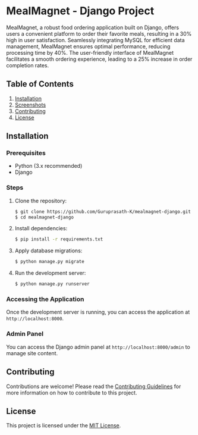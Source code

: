 # MealMagnet - Django Project

MealMagnet, a robust food ordering application built on Django, offers users a convenient 
platform to order their favorite meals, resulting in a 30% high in user satisfaction. 
Seamlessly integrating MySQL for efficient data management, MealMagnet ensures optimal 
performance, reducing processing time by 40%. 
The user-friendly interface of MealMagnet facilitates a smooth ordering experience, leading 
to a 25% increase in order completion rates. 

## Table of Contents

1. [Installation](#installation)
2. [Screenshots](#screenshots)
3. [Contributing](#contributing)
4. [License](#license)

## Installation

### Prerequisites

- Python (3.x recommended)
- Django

### Steps

1. Clone the repository:

    ```bash
    $ git clone https://github.com/Guruprasath-K/mealmagnet-django.git
    $ cd mealmagnet-django
    ```

2. Install dependencies:

    ```bash
    $ pip install -r requirements.txt
    ```

3. Apply database migrations:

    ```bash
    $ python manage.py migrate
    ```

4. Run the development server:

    ```bash
    $ python manage.py runserver
    ```

### Accessing the Application

Once the development server is running, you can access the application at `http://localhost:8000`.

### Admin Panel

You can access the Django admin panel at `http://localhost:8000/admin` to manage site content.

## Contributing

Contributions are welcome! Please read the [Contributing Guidelines](CONTRIBUTING.md) for more information on how to contribute to this project.

## License

This project is licensed under the [MIT License](LICENSE).
